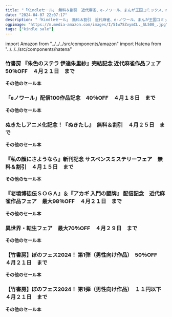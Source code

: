 ```yaml
---
title: "「Kindleセール」　無料＆割引　近代麻雀、e-ノワール、まんが王国コミックス、mangaDOCK、バンブーコミックス"
date: "2024-04-07 22:07:17"
description: "「Kindleセール」　無料＆割引　近代麻雀、e-ノワール、まんが王国コミックス、mangaDOCK、バンブーコミックス"
ogpimage: "https://m.media-amazon.com/images/I/51w7SZvymCL._SL500_.jpg"
tags: ["kindle sale"]
---
```

import Amazon from "../../../src/components/amazon"
import Hatena from "../../../src/components/hatena"





### 竹書房 『朱色のステラ 伊達朱里紗』完結記念 近代麻雀作品フェア　50％OFF　４月２１日　まで


<Amazon asin="B0CHYM4MKQ" />



<Amazon asin="B07ZRLH9DF" />



<Amazon asin="B07X4685N9" />


**その他のセール本**

<Hatena src="https://kyukyunyorituryo.github.io/kindle_sale/20240421s40178/" title=""/>

### 「eノワール」配信100作品記念　40％OFF　４月１８日　まで


<Amazon asin="B0CN6MLKXV" />



<Amazon asin="B0CN6KXN4D" />



<Amazon asin="B0CL4CVSSY" />


**その他のセール本**

<Hatena src="https://kyukyunyorituryo.github.io/kindle_sale/20240418s40158/" title=""/>

### ぬきたしアニメ化記念！『ぬきたし』　無料＆割引　４月２５日　まで


<Amazon asin="B0CB1DH977" />



<Amazon asin="B098RYCSTD" />



<Amazon asin="B09BTXDB5K" />


**その他のセール本**

<Hatena src="https://kyukyunyorituryo.github.io/kindle_sale/20240425s40102/" title=""/>

### 『私の顔にさようなら』新刊記念 サスペンスミステリーフェア　無料＆割引　４月１５日　まで


<Amazon asin="B0BRRMZ6XP" />



<Amazon asin="B09TZRLXDC" />



<Amazon asin="B09RQG2BTW" />


**その他のセール本**

<Hatena src="https://kyukyunyorituryo.github.io/kindle_sale/20240415s40049/" title=""/>

### 『老境博徒伝ＳＯＧＡ』＆『アカギ 入門の闘牌』 配信記念　近代麻雀作品フェア　最大98％OFF　４月２１日　まで


<Amazon asin="B0CB1D3YZS" />



<Amazon asin="B0C6MGHH63" />



<Amazon asin="B0BR5XKCRX" />


**その他のセール本**

<Hatena src="https://kyukyunyorituryo.github.io/kindle_sale/20240421s40077/" title=""/>

### 異世界・転生フェア　最大70％OFF　４月２９日　まで


<Amazon asin="B0BZY2M2PP" />



<Amazon asin="B0C616L93J" />



<Amazon asin="B09NQZW4J7" />


**その他のセール本**

<Hatena src="https://kyukyunyorituryo.github.io/kindle_sale/20240429s40020/" title=""/>

### 【竹書房】ぼのフェス2024！ 第1弾（男性向け作品）　50％OFF　４月２１日　まで


<Amazon asin="B0CCYGVQ18" />



<Amazon asin="B0CS68K94H" />



<Amazon asin="B0CBCBQZDQ" />


**その他のセール本**

<Hatena src="https://kyukyunyorituryo.github.io/kindle_sale/20240421s40225p50/" title=""/>

### 【竹書房】ぼのフェス2024！ 第1弾（男性向け作品）　１１円以下　４月２１日　まで


<Amazon asin="B099ZYV5C2" />



<Amazon asin="B00EJD0XNS" />



<Amazon asin="B010PJKGDQ" />


**その他のセール本**

<Hatena src="https://kyukyunyorituryo.github.io/kindle_sale/20240421s40225u11/" title=""/>